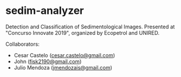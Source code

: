 # sedim-analyzer
Detection and Classification of Sedimentological Images. 
Presented at "Concurso Innovate 2019", organized by Ecopetrol and UNIRED. 

Collaborators:
- Cesar Castelo (cesar.castelo@gmail.com)
- John (fisk2190@gmail.com)
- Julio Mendoza (jmendozais@gmail.com)

